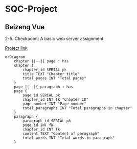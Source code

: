 # SQC-Project
Beizeng Vue
-----------

2-5. Checkpoint: A basic web server assignment

[Project link](https://beizeng-vues-sqc-project.onrender.com)

```mermaid
erDiagram
    chapter ||--|{ page : has
    chapter {
        chapter_id SERIAL pk
        title TEXT "Chapter title"
        total_pages INT "Total pages"
    }
    page ||--|{ paragraph : has
    page {
        page_id SERIAL pk
        chapter_id INT fk "Chapter ID"
        page_number INT "Page number"
        total_paragraphs INT "Total paragraphs in chapter"
    }
    paragraph {
        paragraph_id SERIAL pk
        page_id INT fk
        chapter_id INT fk
        content TEXT "Content of paragraph"
        total_words INT "Total words in paragraph"
    }
```
